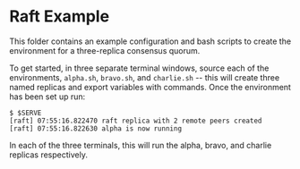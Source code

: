 # Raft Example

This folder contains an example configuration and bash scripts to create the environment for a three-replica consensus quorum.

To get started, in three separate terminal windows, source each of the environments, `alpha.sh`, `bravo.sh`, and `charlie.sh` -- this will create three named replicas and export variables with commands. Once the environment has been set up run:

```
$ $SERVE
[raft] 07:55:16.822470 raft replica with 2 remote peers created
[raft] 07:55:16.822630 alpha is now running
```

In each of the three terminals, this will run the alpha, bravo, and charlie replicas respectively. 
